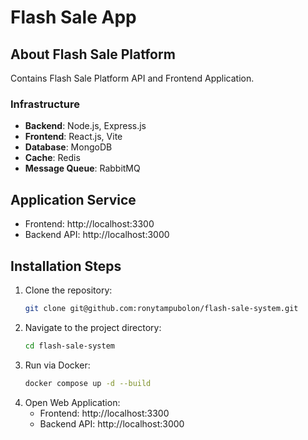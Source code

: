 # Flash Sale App

## About Flash Sale Platform
Contains Flash Sale Platform API and Frontend Application.

### Infrastructure
- **Backend**: Node.js, Express.js
- **Frontend**: React.js, Vite
- **Database**: MongoDB
- **Cache**: Redis
- **Message Queue**: RabbitMQ

## Application Service
- Frontend: http://localhost:3300
- Backend API: http://localhost:3000

## Installation Steps
1. Clone the repository:
   ```bash
   git clone git@github.com:ronytampubolon/flash-sale-system.git
   ```
2. Navigate to the project directory:
   ```bash
   cd flash-sale-system
   ```
3. Run via Docker:
   ```bash
   docker compose up -d --build
   ```
4. Open Web Application:
   - Frontend: http://localhost:3300
   - Backend API: http://localhost:3000
